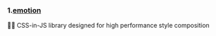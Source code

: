 ### 1.[emotion](https://github.com/emotion-js/emotion)

👩‍🎤 CSS-in-JS library designed for high performance style composition